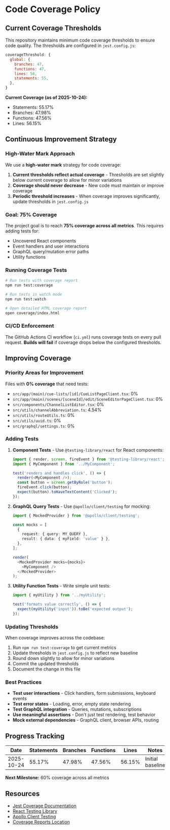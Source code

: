 # Code Coverage Policy

## Current Coverage Thresholds

This repository maintains minimum code coverage thresholds to ensure code quality. The thresholds are configured in `jest.config.js`:

```javascript
coverageThreshold: {
  global: {
    branches: 47,
    functions: 47,
    lines: 56,
    statements: 55,
  },
}
```

**Current Coverage (as of 2025-10-24):**
- Statements: 55.17%
- Branches: 47.98%
- Functions: 47.56%
- Lines: 56.15%

## Continuous Improvement Strategy

### High-Water Mark Approach

We use a **high-water mark** strategy for code coverage:

1. **Current thresholds reflect actual coverage** - Thresholds are set slightly below current coverage to allow for minor variations
2. **Coverage should never decrease** - New code must maintain or improve coverage
3. **Periodic threshold increases** - When coverage improves significantly, update thresholds in `jest.config.js`

### Goal: 75% Coverage

The project goal is to reach **75% coverage across all metrics**. This requires adding tests for:
- Uncovered React components
- Event handlers and user interactions
- GraphQL query/mutation error paths
- Utility functions

### Running Coverage Tests

```bash
# Run tests with coverage report
npm run test:coverage

# Run tests in watch mode
npm run test:watch

# Open detailed HTML coverage report
open coverage/index.html
```

### CI/CD Enforcement

The GitHub Actions CI workflow (`ci.yml`) runs coverage tests on every pull request. **Builds will fail** if coverage drops below the configured thresholds.

## Improving Coverage

### Priority Areas for Improvement

Files with **0% coverage** that need tests:
- `src/app/(main)/cue-lists/[id]/CueListPageClient.tsx`: 0%
- `src/app/(main)/scenes/[sceneId]/edit/SceneEditorPageClient.tsx`: 0%
- `src/components/ChannelListEditor.tsx`: 0%
- `src/utils/channelAbbreviation.ts`: 4.54%
- `src/utils/routeUtils.ts`: 0%
- `src/utils/uuid.ts`: 0%
- `src/graphql/settings.ts`: 0%

### Adding Tests

1. **Component Tests** - Use `@testing-library/react` for React components:
   ```typescript
   import { render, screen, fireEvent } from '@testing-library/react';
   import { MyComponent } from '../MyComponent';

   test('renders and handles click', () => {
     render(<MyComponent />);
     const button = screen.getByRole('button');
     fireEvent.click(button);
     expect(button).toHaveTextContent('Clicked');
   });
   ```

2. **GraphQL Query Tests** - Use `@apollo/client/testing` for mocking:
   ```typescript
   import { MockedProvider } from '@apollo/client/testing';

   const mocks = [
     {
       request: { query: MY_QUERY },
       result: { data: { myField: 'value' } },
     },
   ];

   render(
     <MockedProvider mocks={mocks}>
       <MyComponent />
     </MockedProvider>
   );
   ```

3. **Utility Function Tests** - Write simple unit tests:
   ```typescript
   import { myUtility } from '../myUtility';

   test('formats value correctly', () => {
     expect(myUtility('input')).toBe('expected output');
   });
   ```

### Updating Thresholds

When coverage improves across the codebase:

1. Run `npm run test:coverage` to get current metrics
2. Update thresholds in `jest.config.js` to reflect new baseline
3. Round down slightly to allow for minor variations
4. Commit the updated thresholds
5. Document the change in this file

### Best Practices

- **Test user interactions** - Click handlers, form submissions, keyboard events
- **Test error states** - Loading, error, empty state rendering
- **Test GraphQL integration** - Queries, mutations, subscriptions
- **Use meaningful assertions** - Don't just test rendering, test behavior
- **Mock external dependencies** - GraphQL client, browser APIs, routing

## Progress Tracking

| Date       | Statements | Branches | Functions | Lines | Notes |
|------------|------------|----------|-----------|-------|-------|
| 2025-10-24 | 55.17%     | 47.98%   | 47.56%    | 56.15% | Initial baseline |

**Next Milestone:** 60% coverage across all metrics

## Resources

- [Jest Coverage Documentation](https://jestjs.io/docs/configuration#coveragethreshold-object)
- [React Testing Library](https://testing-library.com/docs/react-testing-library/intro/)
- [Apollo Client Testing](https://www.apollographql.com/docs/react/development-testing/testing/)
- [Coverage Reports Location](./coverage/index.html)

